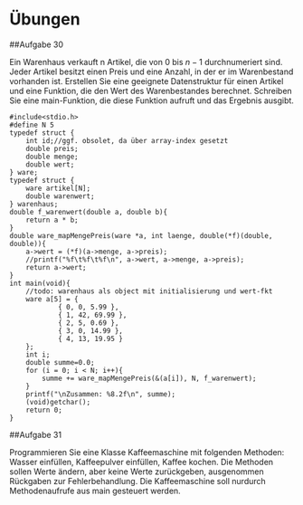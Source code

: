 # Übungen

##Aufgabe 30

Ein Warenhaus verkauft n Artikel, die von $0$ bis $n−1$ durchnumeriert sind. Jeder Artikel besitzt einen Preis und eine Anzahl, in der er im Warenbestand vorhanden ist. Erstellen Sie eine geeignete Datenstruktur für einen Artikel und eine Funktion, die den Wert des Warenbestandes berechnet. Schreiben Sie eine main-Funktion, die diese Funktion aufruft und das Ergebnis ausgibt.

	#include<stdio.h>
	#define N 5
	typedef struct {
		int id;//ggf. obsolet, da über array-index gesetzt
		double preis;
		double menge;
		double wert;
	} ware;
	typedef struct {
		ware artikel[N];
		double warenwert;
	} warenhaus;
	double f_warenwert(double a, double b){
		return a * b;
	}
	double ware_mapMengePreis(ware *a, int laenge, double(*f)(double, double)){
		a->wert = (*f)(a->menge, a->preis);
		//printf("%f\t%f\t%f\n", a->wert, a->menge, a->preis);
		return a->wert;
	}
	int main(void){
		//todo: warenhaus als object mit initialisierung und wert-fkt
		ware a[5] = {
				{ 0, 0, 5.99 },
				{ 1, 42, 69.99 },
				{ 2, 5, 0.69 },
				{ 3, 0, 14.99 },
				{ 4, 13, 19.95 }
		};
		int i;
		double summe=0.0;
		for (i = 0; i < N; i++){
			summe += ware_mapMengePreis(&(a[i]), N, f_warenwert);
		}
		printf("\nZusammen: %8.2f\n", summe);
		(void)getchar();
		return 0;
	}

##Aufgabe 31

Programmieren Sie eine Klasse Kaffeemaschine mit folgenden Methoden: Wasser einfüllen, Kaffeepulver einfüllen, Kaffee kochen. Die Methoden sollen Werte ändern, aber keine Werte zurückgeben, ausgenommen Rückgaben zur Fehlerbehandlung. Die Kaffeemaschine soll nurdurch Methodenaufrufe aus main gesteuert werden.
